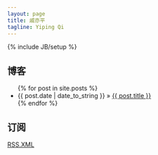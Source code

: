 ```yaml
---
layout: page
title: 戚亦平
tagline: Yiping Qi
---
```

{% include JB/setup %}
## 博客 ##
<ul class="posts">
  {% for post in site.posts %}
    <li><span>{{ post.date | date_to_string }}</span> &raquo; <a href="{{ BASE_PATH }}{{ post.url }}">{{ post.title }}</a></li>
  {% endfor %}
</ul>

## 订阅 ##
<a href="{{ BASE_PATH }}rss.xml">RSS.XML</a>
